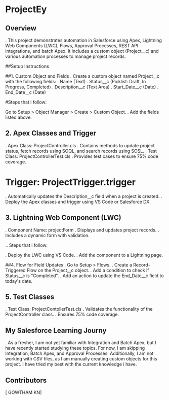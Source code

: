 # ProjectEy

## Overview
. This project demonstrates automation in Salesforce using Apex, Lightning Web Components (LWC), Flows, Approval Processes, REST API integrations, and batch Apex. It includes a custom object (Project__c) and various automation processes to manage project records.

##Setup Instructions

##1. Custom Object and Fields
. Create a custom object named Project__c with the following fields:
. Name (Text)
. Status__c (Picklist: Draft, In Progress, Completed)
. Description__c (Text Area)
. Start_Date__c (Date)
. End_Date__c (Date)

#Steps that i follow:

Go to Setup > Object Manager > Create > Custom Object.
. Add the fields listed above.

## 2. Apex Classes and Trigger
. Apex Class: ProjectController.cls
. Contains methods to update project status, fetch records using SOQL, and search records using SOSL.
. Test Class: ProjectControllerTest.cls
. Provides test cases to ensure 75% code coverage.

# Trigger: ProjectTrigger.trigger

. Automatically updates the Description__c field when a project is created.
. Deploy the Apex classes and trigger using VS Code or Salesforce DX.

## 3. Lightning Web Component (LWC)
. Component Name: projectForm
. Displays and updates project records.
. Includes a dynamic form with validation.

.. Steps that i follow:

. Deploy the LWC using VS Code.
. Add the component to a Lightning page.

##4. Flow for Field Updates
. Go to Setup > Flows.
. Create a Record-Triggered Flow on the Project__c object.
. Add a condition to check if Status__c is "Completed".
. Add an action to update the End_Date__c field to today's date.

## 5. Test Classes
. Test Class: ProjectContollerTest.cls
. Validates the functionality of the ProjectController class.
. Ensures 75% code coverage.

## My Salesforce Learning Journy
. As a fresher, I am not yet familiar with Integration and Batch Apex, but I have recently started studying these topics. For now, I am skipping Integration, Batch Apex, and Approval Processes. Additionally, I am not working with CSV files, as I am manually creating custom objects for this project. I have tried my best with the current knowledge i have.

## Contributors
[ GOWTHAM KN]
